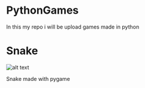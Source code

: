 # PythonGames
In this my repo i will be upload games made in python

# Snake
![alt text](https://i.imgur.com/Wa5zmsL.png)

Snake made with pygame

